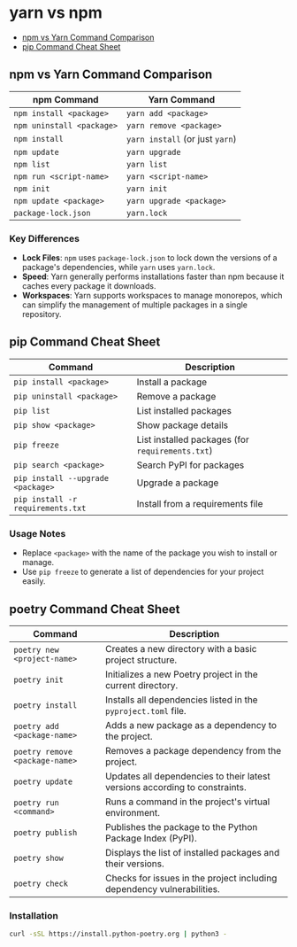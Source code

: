 # yarn vs npm

- [npm vs Yarn Command Comparison](#npm-vs-yarn-command-comparison)
- [pip Command Cheat Sheet](#pip-command-cheat-sheet)

## npm vs Yarn Command Comparison

| npm Command                         | Yarn Command                         |  
|-------------------------------------|--------------------------------------|  
| `npm install <package>`             | `yarn add <package>`                 |  
| `npm uninstall <package>`           | `yarn remove <package>`              |  
| `npm install`                       | `yarn install` (or just `yarn`)      |  
| `npm update`                        | `yarn upgrade`                       |  
| `npm list`                          | `yarn list`                          |  
| `npm run <script-name>`             | `yarn <script-name>`                 |  
| `npm init`                          | `yarn init`                          |  
| `npm update <package>`              | `yarn upgrade <package>`             |  
| `package-lock.json`                 | `yarn.lock`                          |  

### Key Differences

- **Lock Files**: `npm` uses `package-lock.json` to lock down the versions of a package's dependencies, while `yarn` uses `yarn.lock`.  
- **Speed**: Yarn generally performs installations faster than npm because it caches every package it downloads.  
- **Workspaces**: Yarn supports workspaces to manage monorepos, which can simplify the management of multiple packages in a single repository.  

## pip Command Cheat Sheet  

| Command                               | Description                              |  
|---------------------------------------|------------------------------------------|  
| `pip install <package>`               | Install a package                        |  
| `pip uninstall <package>`             | Remove a package                         |  
| `pip list`                            | List installed packages                  |  
| `pip show <package>`                  | Show package details                     |  
| `pip freeze`                          | List installed packages (for `requirements.txt`) |  
| `pip search <package>`                | Search PyPI for packages                 |  
| `pip install --upgrade <package>`     | Upgrade a package                        |  
| `pip install -r requirements.txt`     | Install from a requirements file        |  

### Usage Notes

- Replace `<package>` with the name of the package you wish to install or manage.  
- Use `pip freeze` to generate a list of dependencies for your project easily.

## poetry Command Cheat Sheet

| Command                          | Description                                                                 |  
|----------------------------------|-----------------------------------------------------------------------------|  
| `poetry new <project-name>`     | Creates a new directory with a basic project structure.                      |  
| `poetry init`                   | Initializes a new Poetry project in the current directory.                   |  
| `poetry install`                | Installs all dependencies listed in the `pyproject.toml` file.               |  
| `poetry add <package-name>`     | Adds a new package as a dependency to the project.                           |  
| `poetry remove <package-name>`  | Removes a package dependency from the project.                               |  
| `poetry update`                 | Updates all dependencies to their latest versions according to constraints.  |  
| `poetry run <command>`          | Runs a command in the project's virtual environment.                         |  
| `poetry publish`                | Publishes the package to the Python Package Index (PyPI).                    |  
| `poetry show`                   | Displays the list of installed packages and their versions.                  |  
| `poetry check`                  | Checks for issues in the project including dependency vulnerabilities.       |

### Installation

```bash
curl -sSL https://install.python-poetry.org | python3 -
```
